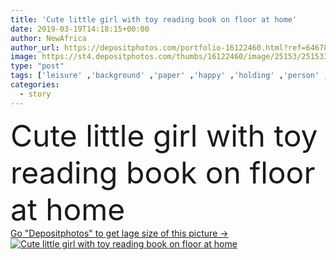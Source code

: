 ```yaml
---
title: 'Cute little girl with toy reading book on floor at home'
date: 2019-03-19T14:18:15+00:00
author: NewAfrica
author_url: https://depositphotos.com/portfolio-16122460.html?ref=64678756
image: https://st4.depositphotos.com/thumbs/16122460/image/25153/251533274/api_thumb_450.jpg?forcejpeg=true
type: "post"
tags: ['leisure' ,'background' ,'paper' ,'happy' ,'holding' ,'person' ,'human' ,'girl' ,'smiling' ,'portrait' ,'cute' ,'caucasian' ,'hobby' ,'light' ,'life' ,'child' ,'little' ,'toy' ,'kid' ,'calm' ,'creative' ,'house' ,'lying' ,'rest' ,'relax' ,'cozy' ,'home' ,'school' ,'development' ,'read' ,'room' ,'information' ,'reading' ,'book' ,'learning' ,'education' ,'studying' ,'indoors' ,'floor' ,'literature' ,'study' ,'comfort' ,'student' ,'books' ,'knowledge' ,'story' ,'weekend' ,'rabbit' ,'storybook' ,'pre teen' ]
categories: 
  - story
---
```

<div aling="center">
            <font size="60"> Cute little girl with toy reading book on floor at home</font>   
</div>
<div>
    <a href='https://st4.depositphotos.com/thumbs/16122460/image/25153/251533274/api_thumb_450.jpg?forcejpeg=true?ref=64678756' target=_blank > Go "Depositphotos" to get lage size of this picture ->
        <img href='https://st4.depositphotos.com/thumbs/16122460/image/25153/251533274/api_thumb_450.jpg?forcejpeg=true?ref=64678756' src='https://st4.depositphotos.com/16122460/25153/i/950/depositphotos_251533274-stock-photo-cute-little-girl-with-toy.jpg?forcejpeg=true' alt='Cute little girl with toy reading book on floor at home' >
    </a>
</div>
